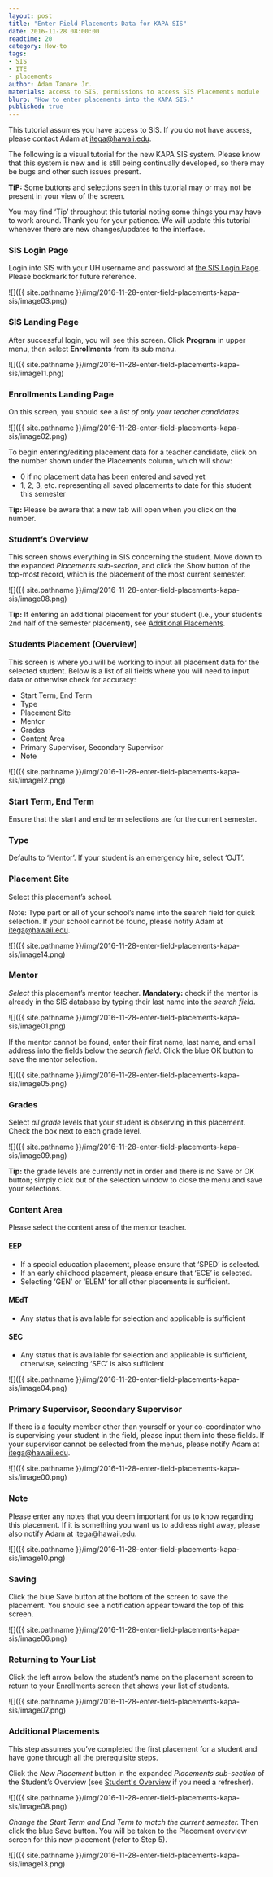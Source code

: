 ```yaml
---
layout: post
title: "Enter Field Placements Data for KAPA SIS"
date: 2016-11-28 08:00:00
readtime: 20
category: How-to
tags:
- SIS
- ITE
- placements
author: Adam Tanare Jr.
materials: access to SIS, permissions to access SIS Placements module
blurb: "How to enter placements into the KAPA SIS."
published: true
---
```

This tutorial assumes you have access to SIS. If you do not have access, please contact Adam at [itega@hawaii.edu](itega@hawaii.edu).

The following is a visual tutorial for the new KAPA SIS system. Please know that this system is new and is still being continually developed, so there may be bugs and other such issues present.

**TiP:** Some buttons and selections seen in this tutorial may or may not be present in your view of the screen.

You may find ‘Tip’ throughout this tutorial noting some things you may have to work around. Thank you for your patience. We will update this tutorial whenever there are new changes/updates to the interface.

### SIS Login Page
Login into SIS with your UH username and password at [the SIS Login Page](https://sis.coe.hawaii.edu/kapa/user_session/new). Please bookmark for future reference.

![]({{ site.pathname }}/img/2016-11-28-enter-field-placements-kapa-sis/image03.png)

### SIS Landing Page
After successful login, you will see this screen. Click **Program** in upper menu, then select **Enrollments** from its sub menu.

![]({{ site.pathname }}/img/2016-11-28-enter-field-placements-kapa-sis/image11.png)

### Enrollments Landing Page
On this screen, you should see a *list of only your teacher candidates*.

![]({{ site.pathname }}/img/2016-11-28-enter-field-placements-kapa-sis/image02.png)

To begin entering/editing placement data for a teacher candidate, click on the number shown under the Placements column, which will show:

- 0 if no placement data has been entered and saved yet  
- 1, 2, 3, etc. representing all saved placements to date for this student this semester

**Tip:** Please be aware that a new tab will open when you click on the number.

### Student’s Overview
This screen shows everything in SIS concerning the student. Move down to the expanded *Placements sub-section*, and click the Show button of the top-most record, which is the placement of the most current semester.

![]({{ site.pathname }}/img/2016-11-28-enter-field-placements-kapa-sis/image08.png)

**Tip:** If entering an additional placement for your student (i.e., your student’s 2nd half of the semester placement), see [Additional Placements](#additional-placements).

### Students Placement (Overview)
This screen is where you will be working to input all placement data for the selected student. Below is a list of all fields where you will need to input data or otherwise check for accuracy:

- Start Term, End Term
- Type
- Placement Site
- Mentor
- Grades
- Content Area
- Primary Supervisor, Secondary Supervisor
- Note

![]({{ site.pathname }}/img/2016-11-28-enter-field-placements-kapa-sis/image12.png)

### Start Term, End Term
Ensure that the start and end term selections are for the current semester.

### Type
Defaults to ‘Mentor’. If your student is an emergency hire, select ‘OJT’.

### Placement Site
Select this placement’s school.

Note: Type part or all of your school’s name into the search field for quick
selection. If your school cannot be found, please notify Adam at [itega@hawaii.edu](itega@hawaii.edu.).

![]({{ site.pathname }}/img/2016-11-28-enter-field-placements-kapa-sis/image14.png)

### Mentor
*Select* this placement’s mentor teacher. **Mandatory:** check if the mentor is already in the SIS database by typing their last name into the *search field*.

![]({{ site.pathname }}/img/2016-11-28-enter-field-placements-kapa-sis/image01.png)

If the mentor cannot be found, enter their first name, last name, and email address into the fields below the *search field*. Click the blue OK button to save the mentor selection.

![]({{ site.pathname }}/img/2016-11-28-enter-field-placements-kapa-sis/image05.png)

### Grades
Select *all grade* levels that your student is observing in this placement. Check the box next to each grade level.

![]({{ site.pathname }}/img/2016-11-28-enter-field-placements-kapa-sis/image09.png)

**Tip:** the grade levels are currently not in order and there is no Save or OK button; simply click out of the selection window to close the menu and save your selections.
### Content Area
Please select the content area of the mentor teacher.

#### EEP
- If a special education placement, please ensure that ‘SPED’ is selected.
- If an early childhood placement, please ensure that ‘ECE’ is selected.
- Selecting ‘GEN’ or ‘ELEM’ for all other placements is sufficient.

#### MEdT
- Any status that is available for selection and applicable is sufficient

#### SEC
- Any status that is available for selection and applicable is sufficient, otherwise, selecting ‘SEC’ is also sufficient

![]({{ site.pathname }}/img/2016-11-28-enter-field-placements-kapa-sis/image04.png)

### Primary Supervisor, Secondary Supervisor
If there is a faculty member other than yourself or your co-coordinator who is supervising your student in the field, please input them into these fields. If your supervisor cannot be selected from the menus, please notify Adam at [itega@hawaii.edu](itega@hawaii.edu).

![]({{ site.pathname }}/img/2016-11-28-enter-field-placements-kapa-sis/image00.png)

### Note
Please enter any notes that you deem important for us to know regarding this placement. If it is something you want us to address right away, please also notify Adam at [itega@hawaii.edu](itega@hawaii.edu).

![]({{ site.pathname }}/img/2016-11-28-enter-field-placements-kapa-sis/image10.png)

### Saving
Click the blue Save button at the bottom of the screen to save the placement. You should see a notification appear toward the top of this screen.

![]({{ site.pathname }}/img/2016-11-28-enter-field-placements-kapa-sis/image06.png)

### Returning to Your List
Click the left arrow below the student’s name on the placement screen to return to your Enrollments screen that shows your list of students.

![]({{ site.pathname }}/img/2016-11-28-enter-field-placements-kapa-sis/image07.png)

### Additional Placements
This step assumes you’ve completed the first placement for a student and have gone through all the prerequisite steps.

Click the *New Placement* button in the expanded *Placements sub-section* of the Student’s Overview (see [Student's Overview](#students-overview) if you need a refresher).

![]({{ site.pathname }}/img/2016-11-28-enter-field-placements-kapa-sis/image08.png)


*Change the Start Term and End Term to match the current semester.* Then click the blue Save button. You will be taken to the Placement overview screen for this new placement (refer to Step 5).

![]({{ site.pathname }}/img/2016-11-28-enter-field-placements-kapa-sis/image13.png)
